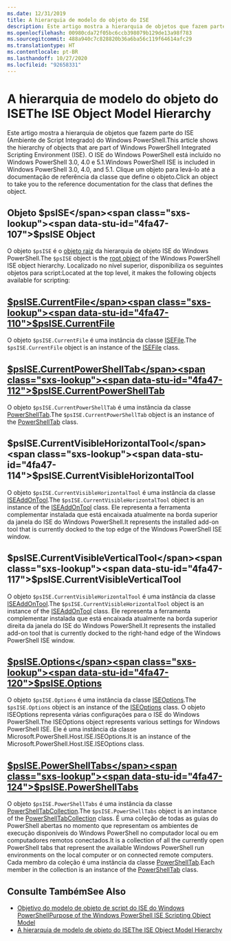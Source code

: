 ```yaml
---
ms.date: 12/31/2019
title: A hierarquia de modelo do objeto do ISE
description: Este artigo mostra a hierarquia de objetos que fazem parte do ISE do Windows PowerShell.
ms.openlocfilehash: 00980cda72f05bc6ccb398079b129de13a98f783
ms.sourcegitcommit: 488a940c7c828820b36a6ba56c119f64614afc29
ms.translationtype: HT
ms.contentlocale: pt-BR
ms.lasthandoff: 10/27/2020
ms.locfileid: "92658331"
---
```

# <a name="the-ise-object-model-hierarchy"></a><span data-ttu-id="4fa47-103">A hierarquia de modelo do objeto do ISE</span><span class="sxs-lookup"><span data-stu-id="4fa47-103">The ISE Object Model Hierarchy</span></span>

<span data-ttu-id="4fa47-104">Este artigo mostra a hierarquia de objetos que fazem parte do ISE (Ambiente de Script Integrado) do Windows PowerShell.</span><span class="sxs-lookup"><span data-stu-id="4fa47-104">This article shows the hierarchy of objects that are part of Windows PowerShell Integrated Scripting Environment (ISE).</span></span> <span data-ttu-id="4fa47-105">O ISE do Windows PowerShell está incluído no Windows PowerShell 3.0, 4.0 e 5.1.</span><span class="sxs-lookup"><span data-stu-id="4fa47-105">Windows PowerShell ISE is included in Windows PowerShell 3.0, 4.0, and 5.1.</span></span> <span data-ttu-id="4fa47-106">Clique um objeto para levá-lo até a documentação de referência da classe que define o objeto.</span><span class="sxs-lookup"><span data-stu-id="4fa47-106">Click an object to take you to the reference documentation for the class that defines the object.</span></span>

## <a name="psise-object"></a><span data-ttu-id="4fa47-107">Objeto $psISE</span><span class="sxs-lookup"><span data-stu-id="4fa47-107">$psISE Object</span></span>

<span data-ttu-id="4fa47-108">O objeto `$psISE` é o [objeto raiz](The-ObjectModelRoot-Object.md) da hierarquia de objeto ISE do Windows PowerShell.</span><span class="sxs-lookup"><span data-stu-id="4fa47-108">The `$psISE` object is the [root object](The-ObjectModelRoot-Object.md) of the Windows PowerShell ISE object hierarchy.</span></span> <span data-ttu-id="4fa47-109">Localizado no nível superior, disponibiliza os seguintes objetos para script:</span><span class="sxs-lookup"><span data-stu-id="4fa47-109">Located at the top level, it makes the following objects available for scripting:</span></span>

## <a name="psisecurrentfile"></a>[<span data-ttu-id="4fa47-110">$psISE.CurrentFile</span><span class="sxs-lookup"><span data-stu-id="4fa47-110">$psISE.CurrentFile</span></span>](The-ISEFile-Object.md)

<span data-ttu-id="4fa47-111">O objeto `$psISE.CurrentFile` é uma instância da classe [ISEFile](The-ISEFile-Object.md).</span><span class="sxs-lookup"><span data-stu-id="4fa47-111">The `$psISE.CurrentFile` object is an instance of the [ISEFile](The-ISEFile-Object.md) class.</span></span>

## <a name="psisecurrentpowershelltab"></a>[<span data-ttu-id="4fa47-112">$psISE.CurrentPowerShellTab</span><span class="sxs-lookup"><span data-stu-id="4fa47-112">$psISE.CurrentPowerShellTab</span></span>](The-PowerShellTab-Object.md)

<span data-ttu-id="4fa47-113">O objeto `$psISE.CurrentPowerShellTab` é uma instância da classe [PowerShellTab](The-PowerShellTab-Object.md).</span><span class="sxs-lookup"><span data-stu-id="4fa47-113">The `$psISE.CurrentPowerShellTab` object is an instance of the [PowerShellTab](The-PowerShellTab-Object.md) class.</span></span>

## <a name="psisecurrentvisiblehorizontaltool"></a><span data-ttu-id="4fa47-114">$psISE.CurrentVisibleHorizontalTool</span><span class="sxs-lookup"><span data-stu-id="4fa47-114">$psISE.CurrentVisibleHorizontalTool</span></span>

<span data-ttu-id="4fa47-115">O objeto `$psISE.CurrentVisibleHorizontalTool` é uma instância da classe [ISEAddOnTool](The-ISEAddOnTool-Object.md).</span><span class="sxs-lookup"><span data-stu-id="4fa47-115">The `$psISE.CurrentVisibleHorizontalTool` object is an instance of the [ISEAddOnTool](The-ISEAddOnTool-Object.md) class.</span></span> <span data-ttu-id="4fa47-116">Ele representa a ferramenta complementar instalada que está encaixada atualmente na borda superior da janela do ISE do Windows PowerShell.</span><span class="sxs-lookup"><span data-stu-id="4fa47-116">It represents the installed add-on tool that is currently docked to the top edge of the Windows PowerShell ISE window.</span></span>

## <a name="psisecurrentvisibleverticaltool"></a><span data-ttu-id="4fa47-117">$psISE.CurrentVisibleVerticalTool</span><span class="sxs-lookup"><span data-stu-id="4fa47-117">$psISE.CurrentVisibleVerticalTool</span></span>

<span data-ttu-id="4fa47-118">O objeto `$psISE.CurrentVisibleHorizontalTool` é uma instância da classe [ISEAddOnTool](The-ISEAddOnTool-Object.md).</span><span class="sxs-lookup"><span data-stu-id="4fa47-118">The `$psISE.CurrentVisibleHorizontalTool` object is an instance of the [ISEAddOnTool](The-ISEAddOnTool-Object.md) class.</span></span> <span data-ttu-id="4fa47-119">Ele representa a ferramenta complementar instalada que está encaixada atualmente na borda superior direita da janela do ISE do Windows PowerShell.</span><span class="sxs-lookup"><span data-stu-id="4fa47-119">It represents the installed add-on tool that is currently docked to the right-hand edge of the Windows PowerShell ISE window.</span></span>

## <a name="psiseoptions"></a>[<span data-ttu-id="4fa47-120">$psISE.Options</span><span class="sxs-lookup"><span data-stu-id="4fa47-120">$psISE.Options</span></span>](The-ISEOptions-Object.md)

<span data-ttu-id="4fa47-121">O objeto `$psISE.Options` é uma instância da classe [ISEOptions](The-ISEOptions-Object.md).</span><span class="sxs-lookup"><span data-stu-id="4fa47-121">The `$psISE.Options` object is an instance of the [ISEOptions](The-ISEOptions-Object.md) class.</span></span> <span data-ttu-id="4fa47-122">O objeto ISEOptions representa várias configurações para o ISE do Windows PowerShell.</span><span class="sxs-lookup"><span data-stu-id="4fa47-122">The ISEOptions object represents various settings for Windows PowerShell ISE.</span></span> <span data-ttu-id="4fa47-123">Ele é uma instância da classe Microsoft.PowerShell.Host.ISE.ISEOptions.</span><span class="sxs-lookup"><span data-stu-id="4fa47-123">It is an instance of the Microsoft.PowerShell.Host.ISE.ISEOptions class.</span></span>

## <a name="psisepowershelltabs"></a>[<span data-ttu-id="4fa47-124">$psISE.PowerShellTabs</span><span class="sxs-lookup"><span data-stu-id="4fa47-124">$psISE.PowerShellTabs</span></span>](The-PowerShellTabCollection-Object.md)

<span data-ttu-id="4fa47-125">O objeto `$psISE.PowerShellTabs` é uma instância da classe [PowerShellTabCollection](The-PowerShellTabCollection-Object.md).</span><span class="sxs-lookup"><span data-stu-id="4fa47-125">The `$psISE.PowerShellTabs` object is an instance of the [PowerShellTabCollection](The-PowerShellTabCollection-Object.md) class.</span></span> <span data-ttu-id="4fa47-126">É uma coleção de todas as guias do PowerShell abertas no momento que representam os ambientes de execução disponíveis do Windows PowerShell no computador local ou em computadores remotos conectados.</span><span class="sxs-lookup"><span data-stu-id="4fa47-126">It is a collection of all the currently open PowerShell tabs that represent the available Windows PowerShell run environments on the local computer or on connected remote computers.</span></span> <span data-ttu-id="4fa47-127">Cada membro da coleção é uma instância da classe [PowerShellTab](The-PowerShellTab-Object.md).</span><span class="sxs-lookup"><span data-stu-id="4fa47-127">Each member in the collection is an instance of the [PowerShellTab](The-PowerShellTab-Object.md) class.</span></span>

## <a name="see-also"></a><span data-ttu-id="4fa47-128">Consulte Também</span><span class="sxs-lookup"><span data-stu-id="4fa47-128">See Also</span></span>

- [<span data-ttu-id="4fa47-129">Objetivo do modelo de objeto de script do ISE do Windows PowerShell</span><span class="sxs-lookup"><span data-stu-id="4fa47-129">Purpose of the Windows PowerShell ISE Scripting Object Model</span></span>](Purpose-of-the-Windows-PowerShell-ISE-Scripting-Object-Model.md)
- [<span data-ttu-id="4fa47-130">A hierarquia de modelo de objeto do ISE</span><span class="sxs-lookup"><span data-stu-id="4fa47-130">The ISE Object Model Hierarchy</span></span>](The-ISE-Object-Model-Hierarchy.md)
